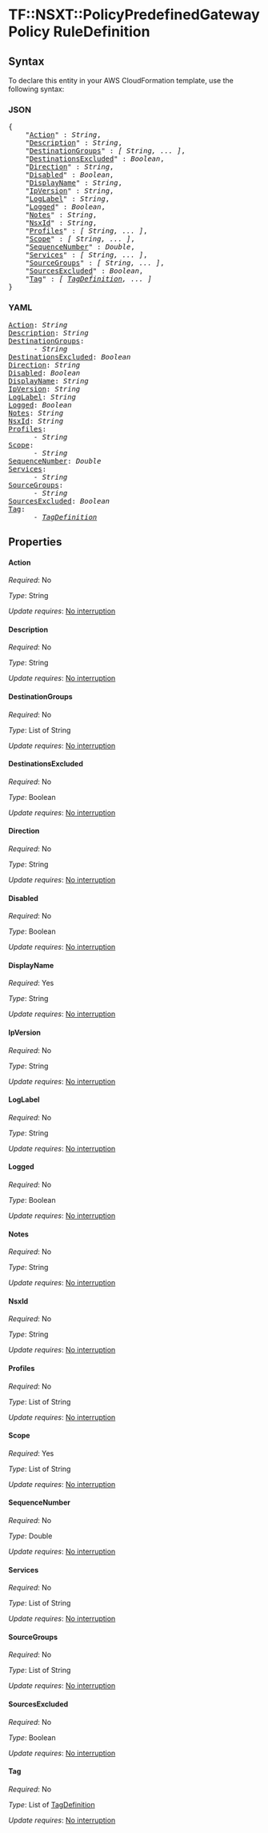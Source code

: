 # TF::NSXT::PolicyPredefinedGatewayPolicy RuleDefinition

## Syntax

To declare this entity in your AWS CloudFormation template, use the following syntax:

### JSON

<pre>
{
    "<a href="#action" title="Action">Action</a>" : <i>String</i>,
    "<a href="#description" title="Description">Description</a>" : <i>String</i>,
    "<a href="#destinationgroups" title="DestinationGroups">DestinationGroups</a>" : <i>[ String, ... ]</i>,
    "<a href="#destinationsexcluded" title="DestinationsExcluded">DestinationsExcluded</a>" : <i>Boolean</i>,
    "<a href="#direction" title="Direction">Direction</a>" : <i>String</i>,
    "<a href="#disabled" title="Disabled">Disabled</a>" : <i>Boolean</i>,
    "<a href="#displayname" title="DisplayName">DisplayName</a>" : <i>String</i>,
    "<a href="#ipversion" title="IpVersion">IpVersion</a>" : <i>String</i>,
    "<a href="#loglabel" title="LogLabel">LogLabel</a>" : <i>String</i>,
    "<a href="#logged" title="Logged">Logged</a>" : <i>Boolean</i>,
    "<a href="#notes" title="Notes">Notes</a>" : <i>String</i>,
    "<a href="#nsxid" title="NsxId">NsxId</a>" : <i>String</i>,
    "<a href="#profiles" title="Profiles">Profiles</a>" : <i>[ String, ... ]</i>,
    "<a href="#scope" title="Scope">Scope</a>" : <i>[ String, ... ]</i>,
    "<a href="#sequencenumber" title="SequenceNumber">SequenceNumber</a>" : <i>Double</i>,
    "<a href="#services" title="Services">Services</a>" : <i>[ String, ... ]</i>,
    "<a href="#sourcegroups" title="SourceGroups">SourceGroups</a>" : <i>[ String, ... ]</i>,
    "<a href="#sourcesexcluded" title="SourcesExcluded">SourcesExcluded</a>" : <i>Boolean</i>,
    "<a href="#tag" title="Tag">Tag</a>" : <i>[ <a href="tagdefinition.md">TagDefinition</a>, ... ]</i>
}
</pre>

### YAML

<pre>
<a href="#action" title="Action">Action</a>: <i>String</i>
<a href="#description" title="Description">Description</a>: <i>String</i>
<a href="#destinationgroups" title="DestinationGroups">DestinationGroups</a>: <i>
      - String</i>
<a href="#destinationsexcluded" title="DestinationsExcluded">DestinationsExcluded</a>: <i>Boolean</i>
<a href="#direction" title="Direction">Direction</a>: <i>String</i>
<a href="#disabled" title="Disabled">Disabled</a>: <i>Boolean</i>
<a href="#displayname" title="DisplayName">DisplayName</a>: <i>String</i>
<a href="#ipversion" title="IpVersion">IpVersion</a>: <i>String</i>
<a href="#loglabel" title="LogLabel">LogLabel</a>: <i>String</i>
<a href="#logged" title="Logged">Logged</a>: <i>Boolean</i>
<a href="#notes" title="Notes">Notes</a>: <i>String</i>
<a href="#nsxid" title="NsxId">NsxId</a>: <i>String</i>
<a href="#profiles" title="Profiles">Profiles</a>: <i>
      - String</i>
<a href="#scope" title="Scope">Scope</a>: <i>
      - String</i>
<a href="#sequencenumber" title="SequenceNumber">SequenceNumber</a>: <i>Double</i>
<a href="#services" title="Services">Services</a>: <i>
      - String</i>
<a href="#sourcegroups" title="SourceGroups">SourceGroups</a>: <i>
      - String</i>
<a href="#sourcesexcluded" title="SourcesExcluded">SourcesExcluded</a>: <i>Boolean</i>
<a href="#tag" title="Tag">Tag</a>: <i>
      - <a href="tagdefinition.md">TagDefinition</a></i>
</pre>

## Properties

#### Action

_Required_: No

_Type_: String

_Update requires_: [No interruption](https://docs.aws.amazon.com/AWSCloudFormation/latest/UserGuide/using-cfn-updating-stacks-update-behaviors.html#update-no-interrupt)

#### Description

_Required_: No

_Type_: String

_Update requires_: [No interruption](https://docs.aws.amazon.com/AWSCloudFormation/latest/UserGuide/using-cfn-updating-stacks-update-behaviors.html#update-no-interrupt)

#### DestinationGroups

_Required_: No

_Type_: List of String

_Update requires_: [No interruption](https://docs.aws.amazon.com/AWSCloudFormation/latest/UserGuide/using-cfn-updating-stacks-update-behaviors.html#update-no-interrupt)

#### DestinationsExcluded

_Required_: No

_Type_: Boolean

_Update requires_: [No interruption](https://docs.aws.amazon.com/AWSCloudFormation/latest/UserGuide/using-cfn-updating-stacks-update-behaviors.html#update-no-interrupt)

#### Direction

_Required_: No

_Type_: String

_Update requires_: [No interruption](https://docs.aws.amazon.com/AWSCloudFormation/latest/UserGuide/using-cfn-updating-stacks-update-behaviors.html#update-no-interrupt)

#### Disabled

_Required_: No

_Type_: Boolean

_Update requires_: [No interruption](https://docs.aws.amazon.com/AWSCloudFormation/latest/UserGuide/using-cfn-updating-stacks-update-behaviors.html#update-no-interrupt)

#### DisplayName

_Required_: Yes

_Type_: String

_Update requires_: [No interruption](https://docs.aws.amazon.com/AWSCloudFormation/latest/UserGuide/using-cfn-updating-stacks-update-behaviors.html#update-no-interrupt)

#### IpVersion

_Required_: No

_Type_: String

_Update requires_: [No interruption](https://docs.aws.amazon.com/AWSCloudFormation/latest/UserGuide/using-cfn-updating-stacks-update-behaviors.html#update-no-interrupt)

#### LogLabel

_Required_: No

_Type_: String

_Update requires_: [No interruption](https://docs.aws.amazon.com/AWSCloudFormation/latest/UserGuide/using-cfn-updating-stacks-update-behaviors.html#update-no-interrupt)

#### Logged

_Required_: No

_Type_: Boolean

_Update requires_: [No interruption](https://docs.aws.amazon.com/AWSCloudFormation/latest/UserGuide/using-cfn-updating-stacks-update-behaviors.html#update-no-interrupt)

#### Notes

_Required_: No

_Type_: String

_Update requires_: [No interruption](https://docs.aws.amazon.com/AWSCloudFormation/latest/UserGuide/using-cfn-updating-stacks-update-behaviors.html#update-no-interrupt)

#### NsxId

_Required_: No

_Type_: String

_Update requires_: [No interruption](https://docs.aws.amazon.com/AWSCloudFormation/latest/UserGuide/using-cfn-updating-stacks-update-behaviors.html#update-no-interrupt)

#### Profiles

_Required_: No

_Type_: List of String

_Update requires_: [No interruption](https://docs.aws.amazon.com/AWSCloudFormation/latest/UserGuide/using-cfn-updating-stacks-update-behaviors.html#update-no-interrupt)

#### Scope

_Required_: Yes

_Type_: List of String

_Update requires_: [No interruption](https://docs.aws.amazon.com/AWSCloudFormation/latest/UserGuide/using-cfn-updating-stacks-update-behaviors.html#update-no-interrupt)

#### SequenceNumber

_Required_: No

_Type_: Double

_Update requires_: [No interruption](https://docs.aws.amazon.com/AWSCloudFormation/latest/UserGuide/using-cfn-updating-stacks-update-behaviors.html#update-no-interrupt)

#### Services

_Required_: No

_Type_: List of String

_Update requires_: [No interruption](https://docs.aws.amazon.com/AWSCloudFormation/latest/UserGuide/using-cfn-updating-stacks-update-behaviors.html#update-no-interrupt)

#### SourceGroups

_Required_: No

_Type_: List of String

_Update requires_: [No interruption](https://docs.aws.amazon.com/AWSCloudFormation/latest/UserGuide/using-cfn-updating-stacks-update-behaviors.html#update-no-interrupt)

#### SourcesExcluded

_Required_: No

_Type_: Boolean

_Update requires_: [No interruption](https://docs.aws.amazon.com/AWSCloudFormation/latest/UserGuide/using-cfn-updating-stacks-update-behaviors.html#update-no-interrupt)

#### Tag

_Required_: No

_Type_: List of <a href="tagdefinition.md">TagDefinition</a>

_Update requires_: [No interruption](https://docs.aws.amazon.com/AWSCloudFormation/latest/UserGuide/using-cfn-updating-stacks-update-behaviors.html#update-no-interrupt)

